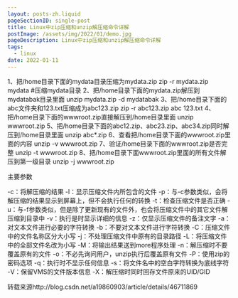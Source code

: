 ```yaml
---
layout: posts-zh.liquid
pageSectionID: single-post
title: Linux中zip压缩和unzip解压缩命令详解
postImage: /assets/img/2022/01/demo.jpg
pageDescription: Linux中zip压缩和unzip解压缩命令详解
tags: 
  - linux
date: 2022-01-11
---
```


1、把/home目录下面的mydata目录压缩为mydata.zip
zip -r mydata.zip mydata #压缩mydata目录
2、把/home目录下面的mydata.zip解压到mydatabak目录里面
unzip mydata.zip -d mydatabak
3、把/home目录下面的abc文件夹和123.txt压缩成为abc123.zip
zip -r abc123.zip abc 123.txt
4、把/home目录下面的wwwroot.zip直接解压到/home目录里面
unzip wwwroot.zip
5、把/home目录下面的abc12.zip、abc23.zip、abc34.zip同时解压到/home目录里面
unzip abc*.zip
6、查看把/home目录下面的wwwroot.zip里面的内容
unzip -v wwwroot.zip
7、验证/home目录下面的wwwroot.zip是否完整
unzip -t wwwroot.zip
8、把/home目录下面wwwroot.zip里面的所有文件解压到第一级目录
unzip -j wwwroot.zip

主要参数

-c：将解压缩的结果
-l：显示压缩文件内所包含的文件
-p：与-c参数类似，会将解压缩的结果显示到屏幕上，但不会执行任何的转换
-t：检查压缩文件是否正确
-u：与-f参数类似，但是除了更新现有的文件外，也会将压缩文件中的其它文件解压缩到目录中
-v：执行是时显示详细的信息
-z：仅显示压缩文件的备注文字
-a：对文本文件进行必要的字符转换
-b：不要对文本文件进行字符转换
-C：压缩文件中的文件名称区分大小写
-j：不处理压缩文件中原有的目录路径
-L：将压缩文件中的全部文件名改为小写
-M：将输出结果送到more程序处理
-n：解压缩时不要覆盖原有的文件
-o：不必先询问用户，unzip执行后覆盖原有文件
-P：使用zip的密码选项
-q：执行时不显示任何信息
-s：将文件名中的空白字符转换为底线字符
-V：保留VMS的文件版本信息
-X：解压缩时同时回存文件原来的UID/GID

转载来源http://blog.csdn.net/a19860903/article/details/46711869